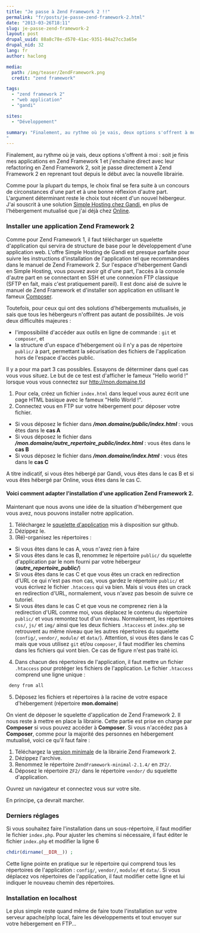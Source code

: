 ```yaml
---
title: "Je passe à Zend Framework 2 !!"
permalink: "fr/posts/je-passe-zend-framework-2.html"
date: "2013-03-26T18:11"
slug: je-passe-zend-framework-2
layout: post
drupal_uuid: 88a8c78e-d570-41ac-9351-84a27cc3a65e
drupal_nid: 32
lang: fr
author: haclong

media:
  path: /img/teaser/ZendFramework.png
  credit: "zend framework"

tags:
  - "zend framework 2"
  - "web application"
  - "gandi"

sites:
  - "Développement"

summary: "Finalement, au rythme où je vais, deux options s'offrent à moi : soit je finis mes applications en Zend Framework 1 et j'enchaine direct avec leur refactoring en Zend Framework 2, soit je passe directement à Zend Framework 2 en reprenant tout depuis le début avec la nouvelle librairie.
"
---
```


Finalement, au rythme où je vais, deux options s'offrent à moi : soit je finis mes applications en Zend Framework 1 et j'enchaine direct avec leur refactoring en Zend Framework 2, soit je passe directement à Zend Framework 2 en reprenant tout depuis le début avec la nouvelle librairie.

Comme pour la plupart du temps, le choix final se fera suite à un concours de circonstances d'une part et à une bonne réflexion d'autre part. L'argument déterminant reste le choix tout récent d'un nouvel hébergeur. J'ai souscrit à une solution <a href="https://www.gandi.net/hosting/" target="_blank">Simple Hosting chez Gandi</a>, en plus de l'hébergement mutualisé que j'ai déjà chez <a href="http://www.online.net" target="_blank">Online</a>.

### Installer une application Zend Framework 2

Comme pour Zend Framework 1, il faut télécharger un squelette d'application qui servira de structure de base pour le développement d'une application web. L'offre Simple Hosting de Gandi est presque parfaite pour suivre les instructions d'installation de l'application tel que recommandées dans le manuel de Zend Framework 2. Sur l'espace d'hébergement Gandi en Simple Hosting, vous pouvez avoir git d'une part, l'accès à la console d'autre part en se connectant en SSH et une connexion FTP classique (SFTP en fait, mais c'est pratiquement pareil). Il est donc aisé de suivre le manuel de Zend Framework et d'installer son application en utilisant le fameux <a href="http://getcomposer.org/" target="_blank">Composer</a>.

Toutefois, pour ceux qui ont des solutions d'hébergements mutualisés, je sais que tous les hébergeurs n'offrent pas autant de possibilités. Je vois deux difficultés majeures :

- l'impossibilité d'accéder aux outils en ligne de commande : `git` et `composer`, et
- la structure d'un espace d'hébergement où il n'y a pas de répertoire `public/` à part, permettant la sécurisation des fichiers de l'application hors de l'espace d'accès public.

Il y a pour ma part 3 cas possibles. Essayons de déterminer dans quel cas vous vous situez. Le but de ce test est d'afficher le fameux "Hello world !" lorsque vous vous connectez sur <a href="http://mon.domaine.tld">http://mon.domaine.tld</a>

1. Pour cela, créez un fichier `index.html` dans lequel vous aurez écrit une page HTML basique avec le fameux "Hello World !".
2. Connectez vous en FTP sur votre hébergement pour déposer votre fichier.

  - Si vous déposez le fichier dans ***/mon.domaine/public/index.html*** : vous êtes dans le **cas A**
  - Si vous déposez le fichier dans ***/mon.domaine/autre_repertoire_public/index.html*** : vous êtes dans le **cas B**
  - Si vous déposez le fichier dans ***/mon.domaine/index.html*** : vous êtes dans le **cas C**

A titre indicatif, si vous êtes hébergé par Gandi, vous êtes dans le cas B et si vous êtes hébergé par Online, vous êtes dans le cas C.

#### Voici comment adapter l'installation d'une application Zend Framework 2.

Maintenant que nous avons une idée de la situation d'hébergement que vous avez, nous pouvons installer notre application.

1. Téléchargez le <a href="https://github.com/zendframework/ZendSkeletonApplication" target="_blank">squelette d'application</a> mis à disposition sur github.
2. Dézippez le.
3. (Ré)-organisez les répertoires :
  - Si vous êtes dans le cas A, vous n'avez rien à faire
  - Si vous êtes dans le cas B, renommez le répertoire `public/` du squelette d'application par le nom fourni par votre hébergeur (***autre_repertoire_public/***)
  - Si vous êtes dans le cas C et que vous êtes un crack en redirection d'URL ce qui n'est pas mon cas, vous gardez le répertoire `public/` et vous écrivez le fichier `.htaccess` qui va bien. Mais si vous êtes un crack en redirection d'URL, normalement, vous n'avez pas besoin de suivre ce tutoriel.
  - Si vous êtes dans le cas C et que vous ne comprenez rien à la redirection d'URL comme moi, vous déplacez le contenu du répertoire `public/` et vous remontez tout d'un niveau. Normalement, les répertoires `css/`, `js/` et `img/` ainsi que les deux fichiers `.htaccess` et `index.php` se retrouvent au même niveau que les autres répertoires du squelette (`config/`, `vendor/`, `module/` et `data/`). Attention, si vous êtes dans le cas C mais que vous utilisez `git` et/ou `composer`, il faut modifier les chemins dans les fichiers qui vont bien. Ce cas de figure n'est pas traité ici.
4. Dans chacun des répertoires de l'application, il faut mettre un fichier `.htaccess` pour protéger les fichiers de l'application. Le fichier `.htaccess` comprend une ligne unique :
```sh
 deny from all
```
5. Déposez les fichiers et répertoires à la racine de votre espace d'hébergement (répertoire **mon.domaine**)

On vient de déposer le squelette d'application de Zend Framework 2. Il nous reste à mettre en place la librairie. Cette partie est prise en charge par **Composer** si vous pouvez accéder à **Composer**. Si vous n'accédez pas à **Composer**, comme pour la majorité des personnes en hébergement mutualisé, voici ce qu'il faut faire :

1. Téléchargez la <a href="http://framework.zend.com/downloads/latest" target="_blank">version minimale</a> de la librairie Zend Framework 2.
2. Dézippez l'archive.
3. Renommez le répertoire `ZendFramework-minimal-2.1.4/` en `ZF2/`.
4. Déposez le répertoire `ZF2/` dans le répertoire `vendor/` du squelette d'application.

Ouvrez un navigateur et connectez vous sur votre site.

En principe, ça devrait marcher.

### Derniers réglages

Si vous souhaitez faire l'installation dans un sous-répertoire, il faut modifier le fichier `index.php`. Pour ajuster les chemins si nécessaire, il faut éditer le fichier `index.php` et modifier la ligne 6

```php
chdir(dirname(__DIR__)) ;
```

Cette ligne pointe en pratique sur le répertoire qui comprend tous les répertoires de l'application : `config/`, `vendor/`, `module/` et `data/`. Si vous déplacez vos répertoires de l'application, il faut modifier cette ligne et lui indiquer le nouveau chemin des répertoires.

### Installation en localhost

Le plus simple reste quand même de faire toute l'installation sur votre serveur apache/php local, faire les développements et tout envoyer sur votre hébergement en FTP...
